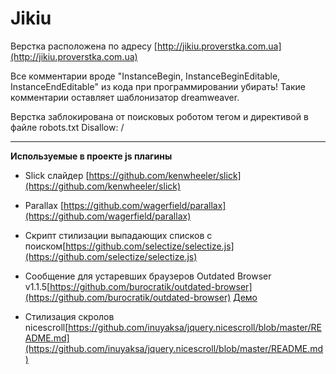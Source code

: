 Jikiu
================

Верстка расположена по адресу [http://jikiu.proverstka.com.ua](http://jikiu.proverstka.com.ua)

Все комментарии вроде "InstanceBegin, InstanceBeginEditable, InstanceEndEditable" из кода при программировании убирать! Такие комментарии оставляет шаблонизатор dreamweaver.

Верстка заблокирована от поисковых роботом тегом <meta name="robots" content="noindex,nofollow" /> и директивой в файле robots.txt Disallow: /

---------------------------------------------------------

__Используемые в проекте js плагины__
* Slick слайдер [https://github.com/kenwheeler/slick](https://github.com/kenwheeler/slick)
* Parallax [https://github.com/wagerfield/parallax](https://github.com/wagerfield/parallax)


* Скрипт стилизации выпадающих списков с поиском[https://github.com/selectize/selectize.js](https://github.com/selectize/selectize.js)
* Сообщение для устаревших браузеров Outdated Browser v1.1.5[https://github.com/burocratik/outdated-browser](https://github.com/burocratik/outdated-browser) [Демо](http://outdatedbrowser.com/ru)
* Стилизация скролов nicescroll[https://github.com/inuyaksa/jquery.nicescroll/blob/master/README.md](https://github.com/inuyaksa/jquery.nicescroll/blob/master/README.md)

